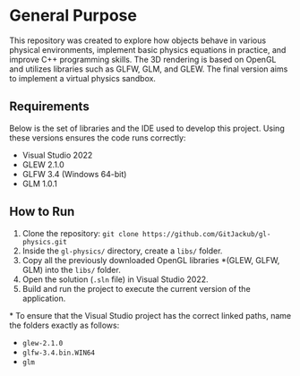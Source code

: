 # General Purpose

This repository was created to explore how objects behave in various physical environments, implement basic physics equations in practice, and improve C++ programming skills. The 3D rendering is based on OpenGL and utilizes libraries such as GLFW, GLM, and GLEW. The final version aims to implement a virtual physics sandbox.

## Requirements

Below is the set of libraries and the IDE used to develop this project. Using these versions ensures the code runs correctly:
- Visual Studio 2022
- GLEW 2.1.0
- GLFW 3.4 (Windows 64-bit)
- GLM 1.0.1

## How to Run

1. Clone the repository:
   `git clone https://github.com/GitJackub/gl-physics.git`
2. Inside the `gl-physics/` directory, create a `libs/` folder.
3. Copy all the previously downloaded OpenGL libraries *(GLEW, GLFW, GLM) into the `libs/` folder.
4. Open the solution (`.sln` file) in Visual Studio 2022.
5. Build and run the project to execute the current version of the application.

\* To ensure that the Visual Studio project has the correct linked paths, name the folders exactly as follows:
  - `glew-2.1.0`
  - `glfw-3.4.bin.WIN64`
  - `glm`
